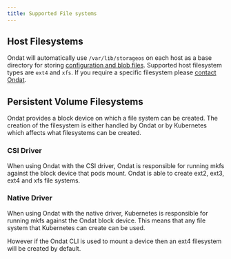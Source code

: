 ```yaml
---
title: Supported File systems
---
```


## Host Filesystems

Ondat will automatically use `/var/lib/storageos` on each host as a base
directory for storing [configuration and blob
files](/docs/concepts/volumes#blob-files). Supported host filesystem types
are `ext4` and `xfs`. If you require a specific filesystem please [contact
Ondat](/docs/support/contactus).

## Persistent Volume Filesystems

Ondat provides a block device on which a file system can be created. The
creation of the filesystem is either handled by Ondat or by Kubernetes
which affects what filesystems can be created.

### CSI Driver

When using Ondat with the CSI driver, Ondat is responsible for running
mkfs against the block device that pods mount. Ondat is able to create
ext2, ext3, ext4 and xfs file systems.

### Native Driver

When using Ondat with the native driver, Kubernetes is responsible for running mkfs
against the Ondat block device. This means that any file system that Kubernetes can create
can be used.

However if the Ondat CLI is used to mount a device then an ext4 filesystem
will be created by default.
